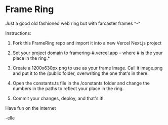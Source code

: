 # Frame Ring

Just a good old fashioned web ring but with farcaster frames ^-^


Instructions:

1. Fork this FrameRing repo and import it into a new Vercel Next.js project

2. Set your project domain to framering-#.vercel.app – where # is the your place in the ring.* 

3. Create a 1200x630px png to use as your frame image. Call it image.png and put it to the /public folder, overwriting the one that's in there.

4. Open the constants.ts file in the /constants folder and change the numbers in the paths to reflect your place in the ring.

5. Commit your changes, deploy, and that's it!

Have fun on the internet

-elle
